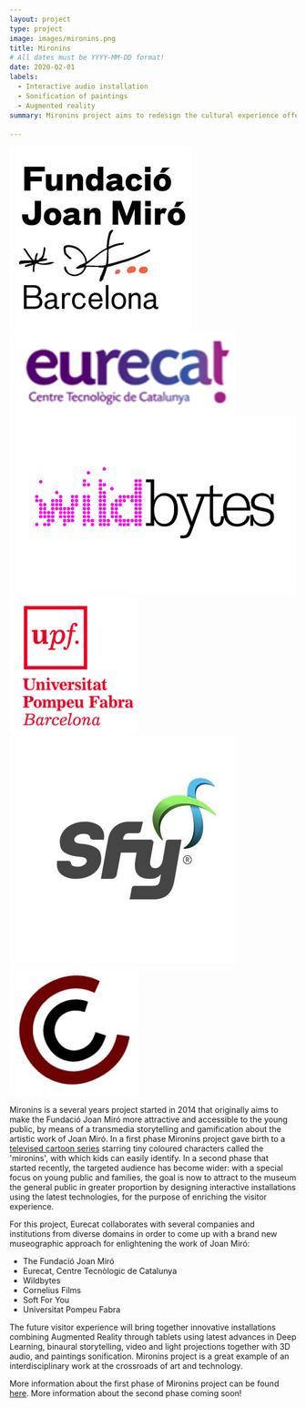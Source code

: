```yaml
---
layout: project
type: project
image: images/mironins.png
title: Mironins
# All dates must be YYYY-MM-DD format!
date: 2020-02-01
labels:
  - Interactive audio installation
  - Sonification of paintings
  - Augmented reality
summary: Mironins project aims to redesign the cultural experience offered during the visit of The Fundació Joan Miró in Barcelona.

---
```


<div class="ui small images">
  <img class="ui image" src="/images/fundacio.jpg">
  <img class="ui image" src="/images/eurecat_logo.png">
  <img class="ui image" src="/images/wildbytes.jpg">
</div>
<div class="ui small images">
  <img class="ui image" src="/images/upf.png">
  <img class="ui image" src="/images/sfy.jpg">
  <img class="ui image" src="/images/cornelius.jpg">
</div>

Mironins is a several years project started in 2014 that originally aims to make the Fundació Joan Miró more attractive and accessible to the young public, by means of a transmedia storytelling and gamification about the artistic work of Joan Miró. In a first phase Mironins project gave birth to a [televised cartoon series](http://mironins.com/) starring tiny coloured characters called the 'mironins', with which kids can easily identify. In a second phase that started recently, the targeted audience has become wider: with a special focus on young public and families, the goal is now to attract to the museum the general public in greater proportion by designing interactive installations using the latest technologies, for the purpose of enriching the visitor experience.<br />

For this project, Eurecat collaborates with several companies and institutions from diverse domains in order to come up with a brand new museographic approach for enlightening the work of Joan Miró:
- The Fundació Joan Miró
- Eurecat, Centre Tecnòlogic de Catalunya
- Wildbytes
- Cornelius Films
- Soft For You
- Universitat Pompeu Fabra

The future visitor experience will bring together innovative installations combining Augmented Reality through tablets using latest advances in Deep Learning, binaural storytelling, video and light projections together with 3D audio, and paintings sonification. Mironins project is a great example of an interdisciplinary work at the crossroads of art and technology.

More information about the first phase of Mironins project can be found [here](https://www.fundaciocatalunyacultura.cat/ca/llotja-de-projectes/3/mironins.html). More information about the second phase coming soon!
